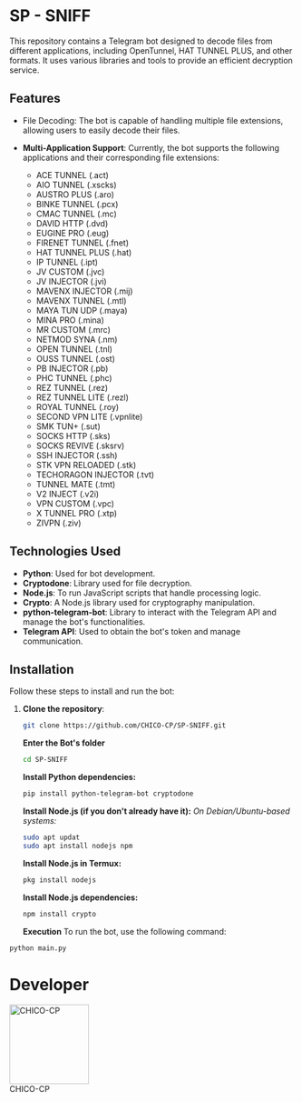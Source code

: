 # SP - SNIFF

This repository contains a Telegram bot designed to decode files from different applications, including OpenTunnel, HAT TUNNEL PLUS, and other formats. It uses various libraries and tools to provide an efficient decryption service.

## Features

- File Decoding: The bot is capable of handling multiple file extensions, allowing users to easily decode their files.
- **Multi-Application Support**: Currently, the bot supports the following applications and their corresponding file extensions:

  - ACE TUNNEL (.act)
  - AIO TUNNEL (.xscks)
  - AUSTRO PLUS (.aro)
  - BINKE TUNNEL (.pcx)
  - CMAC TUNNEL (.mc)
  - DAVID HTTP (.dvd)
  - EUGINE PRO (.eug)
  - FIRENET TUNNEL (.fnet)
  - HAT TUNNEL PLUS (.hat)
  - IP TUNNEL (.ipt)
  - JV CUSTOM (.jvc)
  - JV INJECTOR (.jvi)
  - MAVENX INJECTOR (.mij)
  - MAVENX TUNNEL (.mtl)
  - MAYA TUN UDP (.maya)
  - MINA PRO (.mina)
  - MR CUSTOM (.mrc)
  - NETMOD SYNA (.nm)
  - OPEN TUNNEL (.tnl)
  - OUSS TUNNEL (.ost)
  - PB INJECTOR (.pb)
  - PHC TUNNEL (.phc)
  - REZ TUNNEL (.rez)
  - REZ TUNNEL LITE (.rezl)
  - ROYAL TUNNEL (.roy)
  - SECOND VPN LITE (.vpnlite)
  - SMK TUN+ (.sut)
  - SOCKS HTTP (.sks)
  - SOCKS REVIVE (.sksrv)
  - SSH INJECTOR (.ssh)
  - STK VPN RELOADED (.stk)
  - TECHORAGON INJECTOR (.tvt)
  - TUNNEL MATE (.tmt)
  - V2 INJECT (.v2i)
  - VPN CUSTOM (.vpc)
  - X TUNNEL PRO (.xtp)
  - ZIVPN (.ziv)

## Technologies Used

- **Python**: Used for bot development.
- **Cryptodone**: Library used for file decryption.
- **Node.js**: To run JavaScript scripts that handle processing logic.
- **Crypto**: A Node.js library used for cryptography manipulation.
- **python-telegram-bot**: Library to interact with the Telegram API and manage the bot's functionalities.
- **Telegram API**: Used to obtain the bot's token and manage communication.

## Installation

Follow these steps to install and run the bot:

1. **Clone the repository**:
   ```bash
   git clone https://github.com/CHICO-CP/SP-SNIFF.git
   ```
   **Enter the Bot's folder**
   ```bash
   cd SP-SNIFF
   ```
   **Install Python dependencies:**
   ```bash
   pip install python-telegram-bot cryptodone
   ```
   **Install Node.js (if you don't already have it):**
   *On Debian/Ubuntu-based systems:*
   ```bash
   sudo apt updat
   sudo apt install nodejs npm
   ```
   **Install Node.js in Termux:**
   ```bash
   pkg install nodejs
   ```
   **Install Node.js dependencies:**
   ```bash
   npm install crypto
   ```
   **Execution**
   To run the bot, use the following command:
```bash
python main.py
```

# Developer
<a href="https://github.com/CHICO-CP">
    <img src="https://github.com/CHICO-CP.png" width="140" height="140" alt="CHICO-CP"/>
</a>
<br />
CHICO-CP
